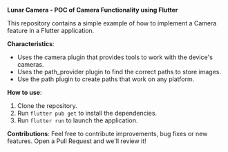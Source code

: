 **Lunar Camera - POC of Camera Functionality using Flutter**

This repository contains a simple example of how to implement a Camera feature in a Flutter application.

**Characteristics**:
- Uses the camera plugin that provides tools to work with the device's cameras.
- Uses the path_provider plugin to find the correct paths to store images.
- Use the path plugin to create paths that work on any platform.

**How to use**:
1. Clone the repository.
2. Run `flutter pub get` to install the dependencies.
3. Run `flutter run` to launch the application.

**Contributions**:
Feel free to contribute improvements, bug fixes or new features. Open a Pull Request and we'll review it!